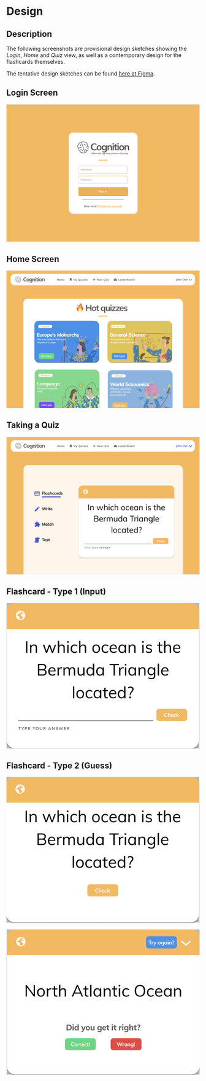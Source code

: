 # Design

## Description

The following screenshots are provisional design sketches showing the _Login_, _Home_ and _Quiz_ view, as well as a
contemporary design for the flashcards themselves.

The tentative design sketches can be
found [here at Figma](https://www.figma.com/file/dlrynKyn3KHJIdElsM12CB/Cognition-Design?node-id=0%3A1).

## Login Screen

![Login Screen](img/login_screen.png)

## Home Screen

![Home Screen](img/home_screen.png)

## Taking a Quiz

![Quiz Screen](img/quiz_screen.png)

## Flashcard - Type 1 (Input)

![Flashcard - Type 1 (Input)](img/flashcard_1.png)

## Flashcard - Type 2 (Guess)

![Flashcard - Type 2 (Input)](img/flashcard_2_1.png)

![Flashcard - Type 2 (Input)](img/flashcard_2_2.png)
